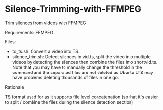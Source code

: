 # Silence-Trimming-with-FFMPEG
Trim silences from videos with FFMPEG

Requirements: FFMPEG

Files:

* to_ts.sh: Convert a video into TS.
* silence_trim.sh: Detect silences in vid.ts, split the video into multiple videos by detecting the silences then combine the files into shortvid.ts. Note that you may have to manually change the threshold in the command and the separated files are not deleted as Ubuntu LTS may have problems deleting thousands of files in one go.

Rationale

TS format used for as it supports file level concatenation (so that it's easier to split / combine the files during the silence detection section)


